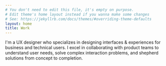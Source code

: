 ```yaml
---
# You don't need to edit this file, it's empty on purpose.
# Edit theme's home layout instead if you wanna make some changes
# See: https://jekyllrb.com/docs/themes/#overriding-theme-defaults
layout: home
title: Work
---
```

I'm a UX designer who specializes in designing interfaces & experiences for business and technical users.  I excel in collaborating with product teams to understand user needs, solve complex interaction problems, and shepherd solutions from concept to completion.
